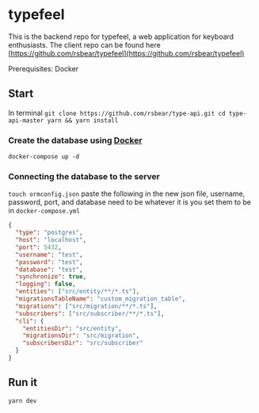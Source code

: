 # typefeel

This is the backend repo for typefeel, a web application for keyboard enthusiasts.
The client repo can be found here [https://github.com/rsbear/typefeel](https://github.com/rsbear/typefeel)

Prerequisites: Docker

## Start

In terminal
``git clone https://github.com/rsbear/type-api.git
cd type-api-master
yarn && yarn install``

### Create the database using [Docker](https://www.docker.com/)
``docker-compose up -d``

### Connecting the database to the server
``touch ormconfig.json``
paste the following in the new json file,
username, password, port, and database need to be whatever it is you set them to be in  ``docker-compose.yml``

```json
{
  "type": "postgres",
  "host": "localhost",
  "port": 5432,
  "username": "test",
  "password": "test",
  "database": "test",
  "synchronize": true,
  "logging": false,
  "entities": ["src/entity/**/*.ts"],
  "migrationsTableName": "custom_migration_table",
  "migrations": ["src/migration/**/*.ts"],
  "subscribers": ["src/subscriber/**/*.ts"],
  "cli": {
    "entitiesDir": "src/entity",
    "migrationsDir": "src/migration",
    "subscribersDir": "src/subscriber"
  }
}
```
### 

## Run it
```yarn dev```